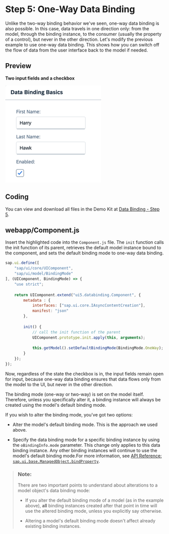 <!-- loio88756c08fe144ba08ff1762ad92fc07c -->

# Step 5: One-Way Data Binding

Unlike the two-way binding behavior we've seen, one-way data binding is also possible. In this case, data travels in one direction only: from the model, through the binding instance, to the consumer \(usually the property of a control\), but never in the other direction. Let's modify the previous example to use one-way data binding. This shows how you can switch off the flow of data from the user interface back to the model if needed.



## Preview

  
  
**Two input fields and a checkbox**

![The graphic has an explanatory text](images/Tutorial_Data_Binding_Step_4_61d68f1.png "Two input fields and a checkbox")



## Coding

You can view and download all files in the Demo Kit at [Data Binding - Step 5](https://ui5.sap.com/#/entity/sap.ui.core.tutorial.databinding/sample/sap.ui.core.tutorial.databinding.05).



## webapp/Component.js

Insert the highlighted code into the `Component.js` file. The `init` function calls the init function of its parent, retrieves the default model instance bound to the component, and sets the default binding mode to one-way data binding.

```js
sap.ui.define([
	"sap/ui/core/UIComponent",
	"sap/ui/model/BindingMode"
], (UIComponent, BindingMode) => {
	"use strict";

	return UIComponent.extend("ui5.databinding.Component", {
		metadata : {
			interfaces: ["sap.ui.core.IAsyncContentCreation"],
			manifest: "json"
		},

		init() {
			// call the init function of the parent
			UIComponent.prototype.init.apply(this, arguments);

			this.getModel().setDefaultBindingMode(BindingMode.OneWay);
		}
	});
});
```

Now, regardless of the state the checkbox is in, the input fields remain open for input, because one-way data binding ensures that data flows only from the model to the UI, but never in the other direction.

The binding mode \(one-way or two-way\) is set on the model itself. Therefore, unless you specifically alter it, a binding instance will always be created using the model's default binding mode.

If you wish to alter the binding mode, you've got two options:

-   Alter the model's default binding mode. This is the approach we used above.

-   Specify the data binding mode for a specific binding instance by using the `oBindingInfo.mode` parameter. This change only applies to this data binding instance. Any other binding instances will continue to use the model's default binding mode.For more information, see [API Reference: `sap.ui.base.ManagedObject.bindProperty`](https://ui5.sap.com/#/api/sap.ui.base.ManagedObject/methods/bindProperty). 


> ### Note:  
> There are two important points to understand about alterations to a model object's data binding mode:
> 
> -   If you alter the default binding mode of a model \(as in the example above\), **all** binding instances created after that point in time will use the altered binding mode, unless you explicitly say otherwise.
> 
> -   Altering a model's default binding mode doesn't affect already existing binding instances.

